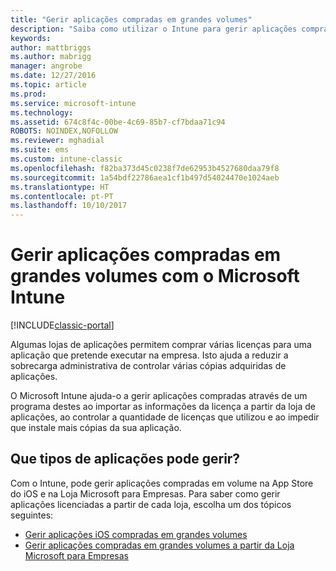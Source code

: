 ```yaml
---
title: "Gerir aplicações compradas em grandes volumes"
description: "Saiba como utilizar o Intune para gerir aplicações compradas em volume numa loja de aplicações."
keywords: 
author: mattbriggs
ms.author: mabrigg
manager: angrobe
ms.date: 12/27/2016
ms.topic: article
ms.prod: 
ms.service: microsoft-intune
ms.technology: 
ms.assetid: 674c8f4c-00be-4c69-85b7-cf7bdaa71c94
ROBOTS: NOINDEX,NOFOLLOW
ms.reviewer: mghadial
ms.suite: ems
ms.custom: intune-classic
ms.openlocfilehash: f82ba373d45c0238f7de62953b4527680daa79f8
ms.sourcegitcommit: 1a54bdf22786aea1cf1b497d54024470e1024aeb
ms.translationtype: HT
ms.contentlocale: pt-PT
ms.lasthandoff: 10/10/2017
---
```

# <a name="manage-volume-purchased-apps-using-microsoft-intune"></a>Gerir aplicações compradas em grandes volumes com o Microsoft Intune

[!INCLUDE[classic-portal](../includes/classic-portal.md)]

Algumas lojas de aplicações permitem comprar várias licenças para uma aplicação que pretende executar na empresa. Isto ajuda a reduzir a sobrecarga administrativa de controlar várias cópias adquiridas de aplicações.

O Microsoft Intune ajuda-o a gerir aplicações compradas através de um programa destes ao importar as informações da licença a partir da loja de aplicações, ao controlar a quantidade de licenças que utilizou e ao impedir que instale mais cópias da sua aplicação.

## <a name="which-types-of-apps-can-you-manage"></a>Que tipos de aplicações pode gerir?

Com o Intune, pode gerir aplicações compradas em volume na App Store do iOS e na Loja Microsoft para Empresas.
Para saber como gerir aplicações licenciadas a partir de cada loja, escolha um dos tópicos seguintes:

- [Gerir aplicações iOS compradas em grandes volumes](manage-ios-apps-you-purchased-through-a-volume-purchase-program-with-microsoft-intune.md)
- [Gerir aplicações compradas em grandes volumes a partir da Loja Microsoft para Empresas](manage-apps-you-purchased-from-the-windows-store-for-business-with-microsoft-intune.md)
